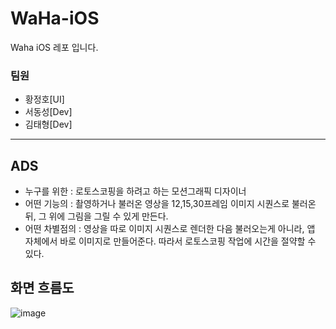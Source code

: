 # WaHa-iOS
Waha iOS 레포 입니다.

### 팀원
- 황정호[UI]
- 서동성[Dev]
- 김태형[Dev]

----

## ADS

- 누구를 위한 : 로토스코핑을 하려고 하는 모션그래픽 디자이너
- 어떤 기능의 : 촬영하거나 불러온 영상을 12,15,30프레임 이미지 시퀀스로 불러온 뒤, 그 위에 그림을 그릴 수 있게 만든다.
- 어떤 차별점의 : 영상을 따로 이미지 시퀀스로 렌더한 다음 불러오는게 아니라, 앱 자체에서 바로 이미지로 만들어준다. 따라서 로토스코핑 작업에 시간을 절약할 수 있다.

## 화면 흐름도

![image](https://user-images.githubusercontent.com/37135317/92294179-8546d000-ef64-11ea-971e-7e50136eb91a.png)
